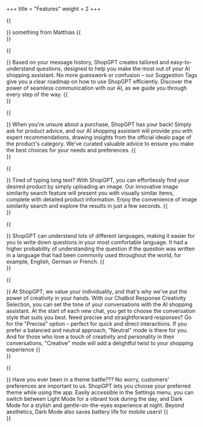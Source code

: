 +++
title = "Features"
weight = 2
+++

{{<section title="Product Search And Filter">}}
something from Matthias
{{</section>}}

{{<section title="Suggestion Tags">}}
Based on your message history, ShopGPT creates tailored and easy-to-understand questions, designed to help you make the most out of your AI shopping assistant.
No more guesswork or confusion – our Suggestion Tags give you a clear roadmap on how to use ShopGPT efficiently. Discover the power of seamless communication with our AI, as we guide you through every step of the way.
{{</section>}}

{{<section title="Product Advice">}}
When you're unsure about a purchase, ShopGPT has your back! Simply ask for product advice, and our AI shopping assistant will provide you with expert recommendations, drawing insights from the official idealo page of the product's category. We've curated valuable advice to ensure you make the best choices for your needs and preferences.
{{</section>}}

{{<section title="Image Search">}}
Tired of typing long text? With ShopGPT, you can effortlessly find your desired product by simply uploading an image. Our innovative image similarity search feature will present you with visually similar items, complete with detailed product information. Enjoy the convenience of image similarity search and explore the results in just a few seconds.
{{</section>}}

{{<section title="Multilingual Support">}}
ShopGPT can understand lots of different languages, making it easier for you to write down questions in your most comfortable language. It had a higher probability of understanding the question if the question was written in a language that had been commonly used throughout the world, for example, English, German or French.
{{</section>}}

{{<section title="Creativity Selection">}}
At ShopGPT, we value your individuality, and that's why we've put the power of creativity in your hands. With our Chatbot Response Creativity Selection, you can set the tone of your conversations with the AI shopping assistant. At the start of each new chat, you get to choose the conversation style that suits you best.
Need precise and straightforward responses? Go for the "Precise" option – perfect for quick and direct interactions. If you prefer a balanced and neutral approach, "Neutral" mode is there for you. And for those who love a touch of creativity and personality in their conversations, "Creative" mode will add a delightful twist to your shopping experience
{{</section>}}

{{<section title="UI Theme">}}
Have you ever been in a theme battle??? No worry, customers’ preferences are important to us. ShopGPT lets you choose your preferred theme while using the app. Easily accessible in the Settings menu, you can switch between Light Mode for a vibrant look during the day, and Dark Mode for a stylish and gentle-on-the-eyes experience at night. Beyond aesthetics, Dark Mode also saves battery life for mobile users!
{{</section>}}
